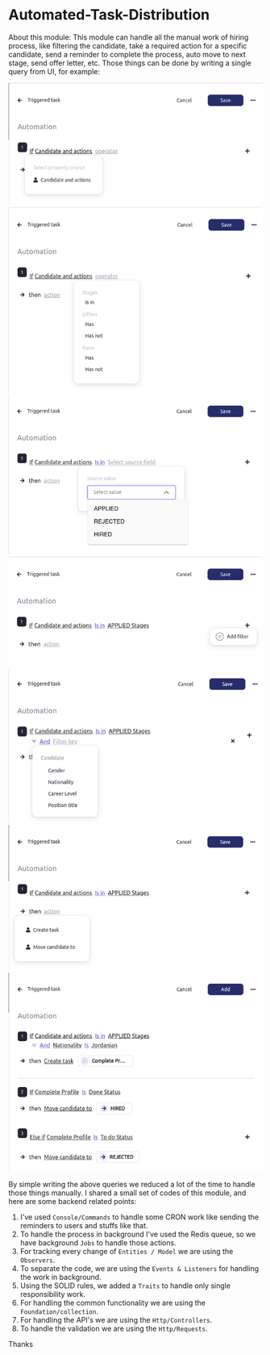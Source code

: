 # Automated-Task-Distribution

About this module:
This module can handle all the manual work of hiring process, like filtering the candidate, take a required action for a specific candidate, send a reminder to complete the process, auto move to next stage, send offer letter, etc.
Those things can be done by writing a single query from UI, for example:

![Image](./data/Automation1.png?q=1)
![Image](./data/Automation2.png?q=2)
![Image](./data/Automation3.png?q=3)
![Image](./data/Automation4.png?q=4)
![Image](./data/Automation5.png?q=5)
![Image](./data/Automation6.png?q=6)
![Image](./data/Automation.png?q=7)

By simple writing the above queries we reduced a lot of the time to handle those things manually.
I shared a small set of codes of this module, and here are some backend related points:
1. I've used `Console/Commands` to handle some CRON work like sending the reminders to users and stuffs like that.
2. To handle the process in background I've used the Redis queue, so we have background `Jobs` to handle those actions.
3. For tracking every change of `Entities / Model` we are using the `Observers`.
4. To separate the code, we are using the `Events & Listeners` for handling the work in background.
5. Using the SOLID rules, we added a `Traits` to handle only single responsibility work.
6. For handling the common functionality we are using the `Foundation/collection`. 
7. For handling the API's we are using the `Http/Controllers`.
8. To handle the validation we are using the `Http/Requests`.

Thanks
